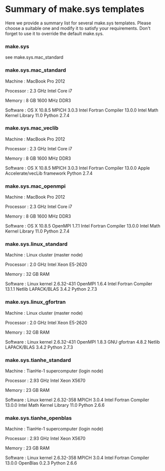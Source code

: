 # Summary of make.sys templates

Here we provide a summary list for several make.sys templates. Please choose a suitable one and modify it to satisfy your requirements. Don't forget to use it to override the default make.sys.

### make.sys

see make.sys.mac_standard

### make.sys.mac_standard

Machine   : MacBook Pro 2012

Processor : 2.3 GHz Intel Core i7

Memory    : 8 GB 1600 MHz DDR3

Software  : OS X 10.8.5
            MPICH 3.0.3
            Intel Fortran Compiler 13.0.0
            Intel Math Kernel Library 11.0
            Python 2.7.4

### make.sys.mac_veclib

Machine   : MacBook Pro 2012

Processor : 2.3 GHz Intel Core i7

Memory    : 8 GB 1600 MHz DDR3

Software  : OS X 10.8.5
            MPICH 3.0.3
            Intel Fortran Compiler 13.0.0
            Apple Accelerate/vecLib framework
            Python 2.7.4

### make.sys.mac_openmpi

Machine   : MacBook Pro 2012

Processor : 2.3 GHz Intel Core i7

Memory    : 8 GB 1600 MHz DDR3

Software  : OS X 10.8.5
            OpenMPI 1.7.1
            Intel Fortran Compiler 13.0.0
            Intel Math Kernel Library 11.0
            Python 2.7.4

### make.sys.linux_standard

Machine   : Linux cluster (master node)

Processor : 2.0 GHz Intel Xeon E5-2620

Memory    : 32 GB RAM

Software  : Linux kernel 2.6.32-431
            OpenMPI 1.6.4
            Intel Fortran Compiler 13.1.1
            Netlib LAPACK/BLAS 3.4.2
            Python 2.7.3

### make.sys.linux_gfortran

Machine   : Linux cluster (master node)

Processor : 2.0 GHz Intel Xeon E5-2620

Memory    : 32 GB RAM

Software  : Linux kernel 2.6.32-431
            OpenMPI 1.8.3
            GNU gfortran 4.8.2
            Netlib LAPACK/BLAS 3.4.2
            Python 2.7.3

### make.sys.tianhe_standard

Machine   : TianHe-1 supercomputer (login node)

Processor : 2.93 GHz Intel Xeon X5670

Memory    : 23 GB RAM

Software  : Linux kernel 2.6.32-358
            MPICH 3.0.4
            Intel Fortran Compiler 13.0.0
            Intel Math Kernel Library 11.0
            Python 2.6.6

### make.sys.tianhe_openblas

Machine   : TianHe-1 supercomputer (login node)

Processor : 2.93 GHz Intel Xeon X5670

Memory    : 23 GB RAM

Software  : Linux kernel 2.6.32-358
            MPICH 3.0.4
            Intel Fortran Compiler 13.0.0
            OpenBlas 0.2.3
            Python 2.6.6
